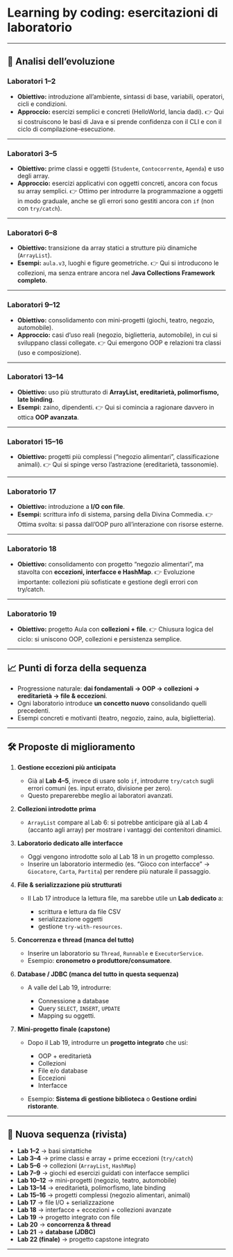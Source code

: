 # Learning by coding: esercitazioni di laboratorio

---

## 🔎 Analisi dell’evoluzione

### **Laboratori 1–2**

* **Obiettivo:** introduzione all’ambiente, sintassi di base, variabili, operatori, cicli e condizioni.
* **Approccio:** esercizi semplici e concreti (HelloWorld, lancia dadi).
  👉 Qui si costruiscono le basi di Java e si prende confidenza con il CLI e con il ciclo di compilazione-esecuzione.

---

### **Laboratori 3–5**

* **Obiettivo:** prime classi e oggetti (`Studente`, `Contocorrente`, `Agenda`) e uso degli array.
* **Approccio:** esercizi applicativi con oggetti concreti, ancora con focus su array semplici.
  👉 Ottimo per introdurre la programmazione a oggetti in modo graduale, anche se gli errori sono gestiti ancora con `if` (non con `try/catch`).

---

### **Laboratori 6–8**

* **Obiettivo:** transizione da array statici a strutture più dinamiche (`ArrayList`).
* **Esempi:** `aula.v3`, luoghi e figure geometriche.
  👉 Qui si introducono le collezioni, ma senza entrare ancora nel **Java Collections Framework completo**.

---

### **Laboratori 9–12**

* **Obiettivo:** consolidamento con mini-progetti (giochi, teatro, negozio, automobile).
* **Approccio:** casi d’uso reali (negozio, biglietteria, automobile), in cui si sviluppano classi collegate.
  👉 Qui emergono OOP e relazioni tra classi (uso e composizione).

---

### **Laboratori 13–14**

* **Obiettivo:** uso più strutturato di **ArrayList, ereditarietà, polimorfismo, late binding**.
* **Esempi:** zaino, dipendenti.
  👉 Qui si comincia a ragionare davvero in ottica **OOP avanzata**.

---

### **Laboratori 15–16**

* **Obiettivo:** progetti più complessi (“negozio alimentari”, classificazione animali).
  👉 Qui si spinge verso l’astrazione (ereditarietà, tassonomie).

---

### **Laboratorio 17**

* **Obiettivo:** introduzione a **I/O con file**.
* **Esempi:** scrittura info di sistema, parsing della Divina Commedia.
  👉 Ottima svolta: si passa dall’OOP puro all’interazione con risorse esterne.

---

### **Laboratorio 18**

* **Obiettivo:** consolidamento con progetto “negozio alimentari”, ma stavolta con **eccezioni, interfacce e HashMap**.
  👉 Evoluzione importante: collezioni più sofisticate e gestione degli errori con try/catch.

---

### **Laboratorio 19**

* **Obiettivo:** progetto Aula con **collezioni + file**.
  👉 Chiusura logica del ciclo: si uniscono OOP, collezioni e persistenza semplice.

---

## 📈 Punti di forza della sequenza

* Progressione naturale: **dai fondamentali → OOP → collezioni → ereditarietà → file & eccezioni**.
* Ogni laboratorio introduce **un concetto nuovo** consolidando quelli precedenti.
* Esempi concreti e motivanti (teatro, negozio, zaino, aula, biglietteria).

---

## 🛠️ Proposte di miglioramento

1. **Gestione eccezioni più anticipata**

   * Già al **Lab 4–5**, invece di usare solo `if`, introdurre `try/catch` sugli errori comuni (es. input errato, divisione per zero).
   * Questo preparerebbe meglio ai laboratori avanzati.

2. **Collezioni introdotte prima**

   * `ArrayList` compare al Lab 6: si potrebbe anticipare già al Lab 4 (accanto agli array) per mostrare i vantaggi dei contenitori dinamici.

3. **Laboratorio dedicato alle interfacce**

   * Oggi vengono introdotte solo al Lab 18 in un progetto complesso.
   * Inserire un laboratorio intermedio (es. “Gioco con interfacce” → `Giocatore`, `Carta`, `Partita`) per rendere più naturale il passaggio.

4. **File & serializzazione più strutturati**

   * Il Lab 17 introduce la lettura file, ma sarebbe utile un **Lab dedicato** a:

     * scrittura e lettura da file CSV
     * serializzazione oggetti
     * gestione `try-with-resources`.

5. **Concorrenza e thread (manca del tutto)**

   * Inserire un laboratorio su `Thread`, `Runnable` e `ExecutorService`.
   * Esempio: **cronometro o produttore/consumatore**.

6. **Database / JDBC (manca del tutto in questa sequenza)**

   * A valle del Lab 19, introdurre:

     * Connessione a database
     * Query `SELECT`, `INSERT`, `UPDATE`
     * Mapping su oggetti.

7. **Mini-progetto finale (capstone)**

   * Dopo il Lab 19, introdurre un **progetto integrato** che usi:

     * OOP + ereditarietà
     * Collezioni
     * File e/o database
     * Eccezioni
     * Interfacce
   * Esempio: **Sistema di gestione biblioteca** o **Gestione ordini ristorante**.

---

## 📌 Nuova sequenza (rivista)

* **Lab 1–2** → basi sintattiche
* **Lab 3–4** → prime classi e array + prime eccezioni (`try/catch`)
* **Lab 5–6** → collezioni (`ArrayList`, `HashMap`)
* **Lab 7–9** → giochi ed esercizi guidati con interfacce semplici
* **Lab 10–12** → mini-progetti (negozio, teatro, automobile)
* **Lab 13–14** → ereditarietà, polimorfismo, late binding
* **Lab 15–16** → progetti complessi (negozio alimentari, animali)
* **Lab 17** → file I/O + serializzazione
* **Lab 18** → interfacce + eccezioni + collezioni avanzate
* **Lab 19** → progetto integrato con file
* **Lab 20** → **concorrenza & thread**
* **Lab 21** → **database (JDBC)**
* **Lab 22 (finale)** → progetto capstone integrato

---

